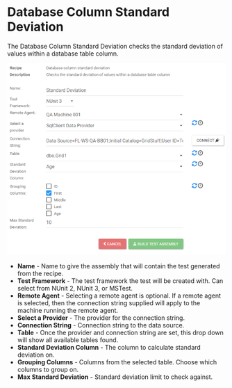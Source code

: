 ﻿# Database Column Standard Deviation

The Database Column Standard Deviation checks the standard deviation of values within a database table column.

![standard deviation recipe](images/standardDeviation.png)

* __Name__ - Name to give the assembly that will contain the test generated from the recipe.
* __Test Framework__ - The test framework the test will be created with. Can select from NUnit 2, NUnit 3, or MSTest.
* __Remote Agent__ - Selecting a remote agent is optional. If a remote agent is selected, then the connection string supplied will apply to the machine running the remote agent.
* __Select a Provider__ - The provider for the connection string.
* __Connection String__ - Connection string to the data source.
* __Table__ - Once the provider and connection string are set, this drop down will show all available tables found.
* __Standard Deviation Column__ - The column to calculate standard deviation on.
* __Grouping Columns__ - Columns from the selected table. Choose which columns to group on.
* __Max Standard Deviation__ - Standard deviation limit to check against.
